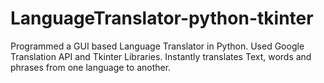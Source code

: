 # LanguageTranslator-python-tkinter
Programmed a GUI based Language Translator in Python. Used Google Translation API and Tkinter Libraries. Instantly translates Text, words and phrases from one language to another.
